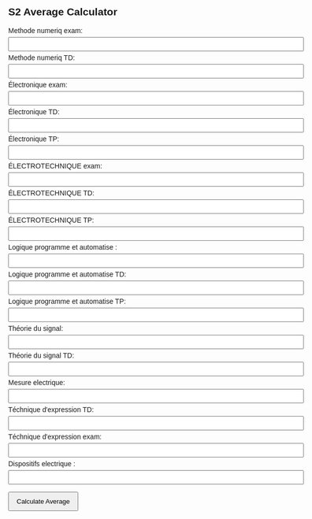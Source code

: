 <!DOCTYPE html>
<html lang="en">
<head>
  <meta charset="UTF-8" />
  <meta name="viewport" content="width=device-width, initial-scale=1.0"/>
  <title>S2 Average Calculator</title>
  <style>
    body { font-family: Arial; max-width: 600px; margin: auto; padding: 20px; }
    input { margin: 5px 0; padding: 5px; width: 100%; }
    button { padding: 10px 15px; margin-top: 10px; }
    .result { margin-top: 20px; font-size: 1.2em; font-weight: bold; }
  </style>
</head>
<body>
  <h2>S2 Average Calculator</h2>
  <form id="notesForm">
    <label>Methode numeriq exam:</label><input type="number" step="0.01" id="a" required />
    <label>Methode numeriq TD:</label><input type="number" step="0.01" id="b" required />
    <label>Électronique  exam:</label><input type="number" step="0.01" id="c" required />
    <label>Électronique TD:</label><input type="number" step="0.01" id="d" required />
    <label>Électronique TP:</label><input type="number" step="0.01" id="e" required />
    <label>ÉLECTROTECHNIQUE exam:</label><input type="number" step="0.01" id="f" required />
    <label>ÉLECTROTECHNIQUE TD:</label><input type="number" step="0.01" id="g" required />
    <label>ÉLECTROTECHNIQUE TP:</label><input type="number" step="0.01" id="h" required />
    <label>Logique programme et automatise :</label><input type="number" step="0.01" id="i" required />
    <label>Logique programme et automatise TD:</label><input type="number" step="0.01" id="j" required />
    <label>Logique programme et automatise TP:</label><input type="number" step="0.01" id="k" required />
    <label>Théorie du signal:</label><input type="number" step="0.01" id="l" required />
    <label>Théorie du signal TD:</label><input type="number" step="0.01" id="m" required />
    <label>Mesure electrique:</label><input type="number" step="0.01" id="n" required />
    <label>Téchnique d'expression TD:</label><input type="number" step="0.01" id="o" required />
     <label>Téchnique d'expression  exam:</label><input type="number" step="0.01" id="p" required />
      <label>Dispositifs electrique :</label><input type="number" step="0.01" id="q" required />
    <button type="submit">Calculate Average</button>
  </form>
  <div class="result" id="result"></div>

  <script>
    document.getElementById("notesForm").onsubmit = function(e) {
      e.preventDefault();
      const v = id => parseFloat(document.getElementById(id).value) || 0;
      const moyenne = (
        ((v("a")*0.6 + v("b")*0.4)*2 +
         (v("c")*0.6 + v("d")*0.2 +v("e")*0.2)*4 +
         (v("f")*0.6 + v("g")*0.2 +v("h")*0.2)*4 + 
         (v("i")*0.6 + v("j")*0.2 +v("k")*0.2)*4 +
         (v("l")*0.6 + v("m")*0.4)*2 +
         (v("p")*0.6 + v("o")*0.4)*1 +
         v("q")+ v("n")
        ) / 19
      ).toFixed(2);
      document.getElementById("result").innerText = "Your  average is: " + moyenne;
    };
  </script>
</body>
</html>

